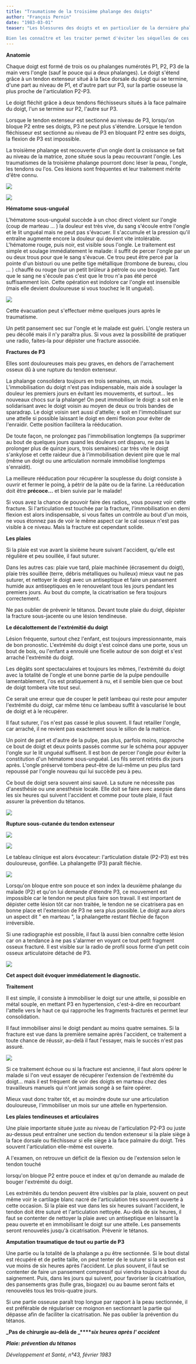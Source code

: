 ```yaml
---
title: "Traumatisme de la troisième phalange des doigts"
author: "François Pernin"
date: "1983-03-01"
teaser: "Les blessures des doigts et en particulier de la dernière phalange (qui porte l'ongle) sont fréquentes.

Bien les connaître et les traiter permet d'éviter les séquelles de ces blessures (ankylose, infection, amputation) souvent gênantes pour un travailleur manuel."
---
```


**Anatomie**

Chaque doigt est formé de trois os ou phalanges numérotés P1, P2, P3 de la main vers l'ongle (sauf le pouce qui a deux phalanges). Le doigt s'étend grâce à un tendon extenseur situé à la face dorsale du doigt qui se termine, d'une part au niveau de P1, et d'autre part sur P3, sur la partie osseuse la plus proche de l'articulation P2-P3.

Le doigt fléchit grâce à deux tendons fléchisseurs situés à la face palmaire du doigt, l'un se termine sur P2, l'autre sur P3.

Lorsque le tendon extenseur est sectionné au niveau de P3, lorsqu'on bloque P2 entre ses doigts, P3 ne peut plus s'étendre. Lorsque le tendon fléchisseur est sectionné au niveau de P3 en bloquant P2 entre ses doigts, la flexion de P3 est impossible.

La troisième phalange est recouverte d'un ongle dont la croissance se fait au niveau de la matrice, zone située sous la peau recouvrant l'ongle. Les traumatismes de la troisième phalange pourront donc léser la peau, l'ongle, les tendons ou l'os. Ces lésions sont fréquentes et leur traitement mérite d'être connu.


![](i68-1.jpg)



![](i68-2.jpg)


**Hématome sous-unguéal**

L'hématome sous-unguéal succède à un choc direct violent sur l'ongle (coup de marteau ... ) la douleur est très vive, du sang s'écoule entre l'ongle et le lit unguéal mais ne peut pas s'évacuer. Il s'accumule et la pression qu'il entraîne augmente encore la douleur qui devient vite intolérable. L'hématome rouge, puis noir, est visible sous l'ongle. Le traitement est simple et soulage immédiatement le malade: il suffit de percer l'ongle par un ou deux trous pour que le sang s'évacue. Ce trou peut être percé par la pointe d'un bistouri ou une petite tige métallique (trombone de bureau, clou ... ) chauffé ou rouge (sur un petit brûleur à pétrole ou une bougie). Tant que le sang ne s'écoule pas c'est que le trou n'a pas été percé suffisamment loin. Cette opération est indolore car l'ongle est insensible (mais elle devient douloureuse si vous touchez le lit unguéal).


![](i68-3.jpg)


Cette évacuation peut s'effectuer même quelques jours après le traumatisme.

Un petit pansement sec sur l'ongle et le malade est guéri. L'ongle restera un peu décollé mais il n'y paraîtra plus. Si vous avez la possibilité de pratiquer une radio, faites-la pour dépister une fracture associée.

**Fractures de P3**

Elles sont douloureuses mais peu graves, en dehors de l'arrachement osseux dû à une rupture du tendon extenseur.

La phalange consolidera toujours en trois semaines, un mois. L'immobilisation du doigt n'est pas indispensable, mais aide à soulager la douleur les premiers jours en évitant les mouvements, et surtout... les nouveaux chocs sur la phalange! On peut immobiliser le doigt: a soit en le solidarisant avec le doigt voisin au moyen de deux ou trois bandes de sparadrap. Le doigt voisin sert aussi d'attelle; e soit en l'immobilisant sur une attelle si possible laissant le doigt en demi flexion pour éviter de l'enraidir. Cette position facilitera la rééducation.

De toute façon, ne prolongez pas l'immobilisation longtemps (la supprimer au bout de quelques jours quand les douleurs ont disparu, ne pas la prolonger plus de quinze jours, trois semaines) car très vite le doigt s'ankylose et cette raideur due à l'immobilisation devient pire que le mal (même un doigt ou une articulation normale immobilisé longtemps s'enraidit).

La meilleure rééducation pour récupérer la souplesse du doigt consiste à ouvrir et fermer le poing, à pétrir de la pâte ou de la farine. La rééducation doit être **précoce...** et bien suivie par le malade!

Si vous avez la chance de pouvoir faire des radios,, vous pouvez voir cette fracture. Si l'articulation est touchée par la fracture, l'immobilisation en demi flexion est alors indispensable, si vous faites un contrôle au bout d'un mois, ne vous étonnez pas de voir le même aspect car le cal osseux n'est pas visible à ce niveau. Mais la fracture est cependant solide.

**Les plaies**

Si la plaie est vue avant la sixième heure suivant l'accident, qu'elle est régulière et peu souillée, il faut suturer.

Dans les autres cas: plaie vue tard, plaie machinée (écrasement du doigt), plaie très souillée (terre, débris métalliques ou huileux) mieux vaut ne pas suturer, et nettoyer le doigt avec un antiseptique et faire un pansement humide aux antiseptiques en le renouvelant tous les jours pendant les premiers jours. Au bout du compte, la cicatrisation se fera toujours correctement.

Ne pas oublier de prévenir le tétanos. Devant toute plaie du doigt, dépister la fracture sous-jacente ou une lésion tendineuse.

**Le décalottement de l'extrémitié du doigt**

Lésion fréquente, surtout chez l'enfant, est toujours impressionnante, mais de bon pronostic. L'extrémité du doigt s'est coincé dans une porte, sous un bout de bois, ou l'enfant a enroulé une ficelle autour de son doigt et s'est arraché l'extrémité du doigt.

Les dégâts sont spectaculaires et toujours les mêmes, l'extrémité du doigt avec la totalité de l'ongle et une bonne partie de la pulpe pendouille lamentablement, l'os est pratiquement à nu, et il semble bien que ce bout de doigt tombera vite tout seul.

Ce serait une erreur que de couper le petit lambeau qui reste pour amputer l'extrémité du doigt, car même ténu ce lambeau suffit à vascularisé le bout de doigt et à le récupérer.

Il faut suturer, l'os n'est pas cassé le plus souvent. Il faut retailler l'ongle, car arraché, il ne revient pas exactement sous le sillon de la matrice.

Un point de part et d'autre de la pulpe, pas plus, parfois moins, rapproche ce bout de doigt et deux points passés comme sur le schéma pour appuyer l'ongle sur le lit unguéal suffisent. Il est bon de percer l'ongle pour éviter la constitution d'un hématome sous-unguéal. Les fils seront retirés dix jours après. L'ongle préservé tombera peut-être de lui-même un peu plus tard repoussé par l'ongle nouveau qui lui succède peu à peu.

Ce bout de doigt sera souvent ainsi sauvé. La suture ne nécessite pas d'anesthésie ou une anesthésie locale. Elle doit se faire avec asepsie dans les six heures qui suivent l'accident et comme pour toute plaie, il faut assurer la prévention du tétanos.


![](i68-4.jpg)


**Rupture sous-cutanée du tendon extenseur**


![](i68-5.jpg)



![](i68-6.jpg)


Le tableau clinique est alors évocateur: l'articulation distale (P2-P3) est très douloureuse, gonflée. La phalangette (P3) paraît fléchie.


![](i68-7.jpg)


Lorsqu'on bloque entre son pouce et son index la deuxième phalange du malade (P2) et qu'on lui demande d'étendre P3, ce mouvement est impossible car le tendon ne peut plus faire son travail. Il est important de dépister cette lésion tôt car non traitée, le tendon ne se cicatrisera pas en bonne place et l'extension de P3 ne sera plus possible. Le doigt aura alors un aspect dit " en marteau ", la phalangette restant fléchie de façon irréversible.

Si une radiographie est possible, il faut là aussi bien connaître cette lésion car on a tendance à ne pas s'alarmer en voyant ce tout petit fragment osseux fracturé. Il est visible sur la radio de profil sous forme d'un petit coin osseux articulatoire détaché de P3.


![](i68-8.jpg)


**Cet aspect doit évoquer immédiatement le diagnostic.**

**Traitement**

Il est simple, il consiste à immobiliser le doigt sur une attelle, si possible en métal souple, en mettant P3 en hypertension, c'est-à-dire en recourbant l'attelle vers le haut ce qui rapproche les fragments fracturés et permet leur consolidation.

Il faut immobiliser ainsi le doigt pendant au moins quatre semaines. Si la fracture est vue dans la première semaine après l'accident, ce traitement a toute chance de réussir, au-delà il faut l'essayer, mais le succès n'est pas assuré.


![](i68-9.jpg)


Si ce traitement échoue ou si la fracture est ancienne, il faut alors opérer le malade si l'on veut essayer de récupérer l'extension de l'extrémité du doigt... mais il est fréquent de voir des doigts en marteau chez des travailleurs manuels qui n'ont jamais songé à se faire opérer.

Mieux vaut donc traiter tôt, et au moindre doute sur une articulation douloureuse, l'immobiliser un mois sur une attelle en hypertension.

**Les plaies tendineuses et** **articulaires**

Une plaie importante située juste au niveau de l'articulation P2-P3 ou juste au-dessus peut entraîner une section du tendon extenseur si la plaie siège à la face dorsale ou fléchisseur si elle siège à la face palmaire du doigt. Très souvent l'articulation elle-même est ouverte.

A l'examen, on retrouve un déficit de la flexion ou de l'extension selon le tendon touché

lorsqu'on bloque P2 entre pouce et index et qu'on demande au malade de bouger l'extrémité du doigt.

Les extrémités du tendon peuvent être visibles par la plaie, souvent on peut même voir le cartilage blanc nacré de l'articulation très souvent ouverte à cette occasion. Si la plaie est vue dans les six heures suivant l'accident, le tendon doit être suturé et l'articulation nettoyée. Au-delà de six heures, il faut se contenter de nettoyer la plaie avec un antiseptique en laissant la peau ouverte et en immobilisant le doigt sur une attelle. Les pansements seront renouvelés jusqu'à cicatrisation. Prévenir le tétanos.

**Amputation traumatique de tout ou partie de P3**

Une partie ou la totalité de la phalange a pu être sectionnée. Si le bout distal est récupéré et de petite taille, on peut tenter de le suturer si la section est vue moins de six heures après l'accident. Le plus souvent, il faut se contenter de faire un pansement compressif qui viendra toujours à bout du saignement. Puis, dans les jours qui suivent, pour favoriser la cicatrisation, des pansements gras (tulle gras, biogaze) ou au baume seront faits et renouvelés tous les trois-quatre jours.

Si une partie osseuse paraît trop longue par rapport à la peau sectionnée, il est préférable de régulariser ce moignon en sectionnant la partie qui dépasse afin de faciliter la cicatrisation. Ne pas oublier la prévention du tétanos.

**_Pas de chirurgie au-delà de _****_six heures après l' accident_**

**_Plaie: prévention du tétanos_**

_Développement et Santé, n°43, février 1983_